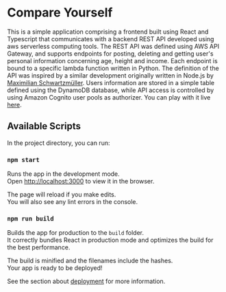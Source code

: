 # Compare Yourself

This is a simple application comprising a frontend built using React and Typescript that communicates with a backend REST API developed using aws serverless computing tools. The REST API was defined using AWS API Gateway, and supports endpoints for posting, deleting and getting user's personal information concerning age, height and income. Each endpoint is bound to a specific lambda function written in Python. The definition of the API was inspired by a similar development originally written in Node.js by [Maximilian Schwartzmüller](https://academind.com/). Users information are stored in a simple table defined using the DynamoDB database, while API access is controlled by using Amazon Cognito user pools as authorizer. You can play with it live
[here](https://alfiomartini.github.io/compare-yourself-ts/).

## Available Scripts

In the project directory, you can run:

### `npm start`

Runs the app in the development mode.\
Open [http://localhost:3000](http://localhost:3000) to view it in the browser.

The page will reload if you make edits.\
You will also see any lint errors in the console.

### `npm run build`

Builds the app for production to the `build` folder.\
It correctly bundles React in production mode and optimizes the build for the best performance.

The build is minified and the filenames include the hashes.\
Your app is ready to be deployed!

See the section about [deployment](https://facebook.github.io/create-react-app/docs/deployment) for more information.
